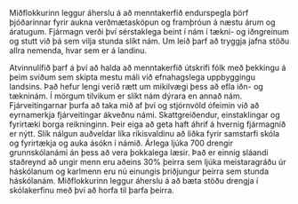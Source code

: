Miðflokkurinn leggur áherslu á að menntakerfið endurspegla þörf þjóðarinnar fyrir aukna verðmætasköpun og framþróun á næstu árum og áratugum. Fjármagn verði því sérstaklega beint í  nám í tækni- og iðngreinum og stutt við þá sem vilja stunda slíkt nám. Um leið þarf að tryggja jafna stöðu allra nemenda, hvar sem er á landinu.

Atvinnulífið þarf á því að halda að menntakerfið útskrifi fólk með þekkingu á þeim sviðum sem skipta mestu máli við efnahagslega uppbyggingu landsins. Það hefur lengi verið rætt um mikilvægi þess að efla iðn- og tækninám. Í mörgum tilvikum er slíkt nám dýrara en annað nám. Fjárveitingarnar þurfa að taka mið af því og stjórnvöld ófeimin við að eyrnamerkja fjárveitingar ákveðnu námi. Skattgreiðendur, einstaklingar og fyrirtæki borga reikninginn. Þeir eiga að geta haft áhrif á hvernig fjármagnið er nýtt. Slík nálgun auðveldar líka ríkisvaldinu að liðka fyrir samstarfi skóla og fyrirtækja og auka ásókn í námið. Árlega ljúka 700 drengir grunnskólanámi án þess að vera þokkalega læsir. Það er einnig sláandi staðreynd að ungir menn eru aðeins 30% þeirra sem ljúka meistaragráðu úr háskólanum og karlmenn eru nú einungis þriðjungur þeirra sem stunda háskólanám. Miðflokkurinn leggur áherslu á að bæta stöðu drengja í skólakerfinu með því að horfa til þarfa þeirra.
